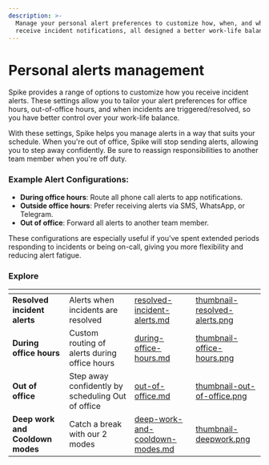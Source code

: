 ```yaml
---
description: >-
  Manage your personal alert preferences to customize how, when, and where you
  receive incident notifications, all designed a better work-life balance
---
```


# Personal alerts management

Spike provides a range of options to customize how you receive incident alerts. These settings allow you to tailor your alert preferences for office hours, out-of-office hours, and when incidents are triggered/resolved, so you have better control over your work-life balance.

With these settings, Spike helps you manage alerts in a way that suits your schedule. When you're out of office, Spike will stop sending alerts, allowing you to step away confidently. Be sure to reassign responsibilities to another team member when you're off duty.

### Example Alert Configurations:

* **During office hours**: Route all phone call alerts to app notifications.
* **Outside office hours**: Prefer receiving alerts via SMS, WhatsApp, or Telegram.
* **Out of office**: Forward all alerts to another team member.

These configurations are especially useful if you've spent extended periods responding to incidents or being on-call, giving you more flexibility and reducing alert fatigue.

### Explore

<table data-card-size="large" data-view="cards" data-full-width="false"><thead><tr><th></th><th></th><th data-hidden data-card-target data-type="content-ref"></th><th data-hidden data-card-cover data-type="files"></th></tr></thead><tbody><tr><td><strong>Resolved incident alerts</strong></td><td>Alerts when incidents are resolved</td><td><a href="resolved-incident-alerts.md">resolved-incident-alerts.md</a></td><td><a href="../../.gitbook/assets/personal-alerts-management/thumbnail-resolved-alerts.png">thumbnail-resolved-alerts.png</a></td></tr><tr><td><strong>During office hours</strong></td><td>Custom routing of alerts during office hours</td><td><a href="during-office-hours.md">during-office-hours.md</a></td><td><a href="../../.gitbook/assets/personal-alerts-management/thumbnail-office-hours.png">thumbnail-office-hours.png</a></td></tr><tr><td><strong>Out of office</strong></td><td>Step away confidently by scheduling Out of office</td><td><a href="out-of-office.md">out-of-office.md</a></td><td><a href="../../.gitbook/assets/personal-alerts-management/thumbnail-out-of-office.png">thumbnail-out-of-office.png</a></td></tr><tr><td><strong>Deep work and Cooldown modes</strong></td><td>Catch a break with our 2 modes</td><td><a href="deep-work-and-cooldown-modes.md">deep-work-and-cooldown-modes.md</a></td><td><a href="../../.gitbook/assets/personal-alerts-management/thumbnail-deepwork.png">thumbnail-deepwork.png</a></td></tr></tbody></table>
